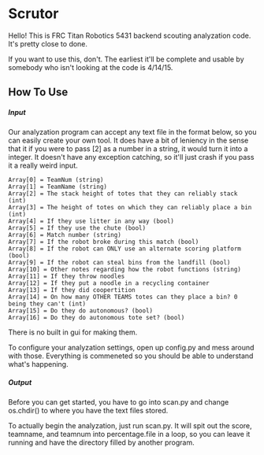 # Scrutor
Hello! This is FRC Titan Robotics 5431 backend scouting analyzation code. It's pretty close to done.

If you want to use this, don't. The earliest it'll be complete and usable by somebody who isn't looking at the code is 4/14/15.

## How To Use

##### Input 

Our analyzation program can accept any text file in the format below, so you can easily create your own tool. It does have a bit of leniency in the sense that it if you were to pass [2] as a number in a string, it would turn it into a integer. It doesn't have any exception catching, so it'll just crash if you pass it a really weird input.

```
Array[0] = TeamNum (string)
Array[1] = TeamName (string)
Array[2] = The stack height of totes that they can reliably stack (int)
Array[3] = The height of totes on which they can reliably place a bin (int)
Array[4] = If they use litter in any way (bool)
Array[5] = If they use the chute (bool)
Array[6] = Match number (string)
Array[7] = If the robot broke during this match (bool)
Array[8] = If the robot can ONLY use an alternate scoring platform (bool) 
Array[9] = If the robot can steal bins from the landfill (bool)
Array[10] = Other notes regarding how the robot functions (string)
Array[11] = If they throw noodles
Array[12] = If they put a noodle in a recycling container
Array[13] = If they did coopertition
Array[14] = On how many OTHER TEAMS totes can they place a bin? 0 being they can't (int)
Array[15] = Do they do autonomous? (bool) 
Array[16] = Do they do autonomous tote set? (bool)
```
There is no built in gui for making them.

To configure your analyzation settings, open up config.py and mess around with those. Everything is commeneted so you should be able to understand what's happening.

#####  Output

Before you can get started, you have to go into scan.py and change os.chdir() to where you have the text files stored.

To actually begin the analyzation, just run scan.py. It will spit out the score, teamname, and teamnum into percentage.file in a loop, so you can leave it running and have the directory filled by another program.







